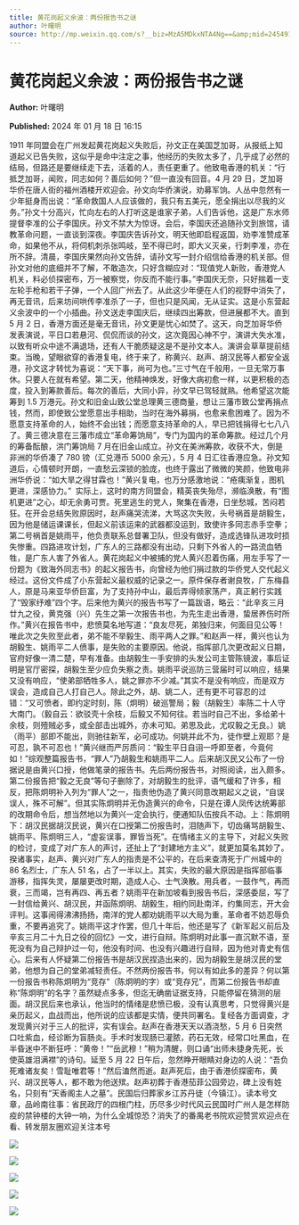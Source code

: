 ```yaml
---
title: 黄花岗起义余波：两份报告书之谜
author: 叶曙明
source: http://mp.weixin.qq.com/s?__biz=MzA5MDkxNTA4Ng==&amp;mid=2454914594&amp;idx=1&amp;sn=8e76eae8820658c88e1ef8d93a35ad19&amp;chksm=87a3ce43b0d447551af9f88e91be64e158f2901c50a54db0c6193f783b3008b1f25a236b2834&poc_token=HJ_Do2ejHyO-wNZGG8Q1S8FdPgy1YBBEob-nUEme
---
```


# 黄花岗起义余波：两份报告书之谜

**Author:** 叶曙明

**Published:** 2024 年 01 月 18 日 16:15

1911 年同盟会在广州发起黄花岗起义失败后，孙文正在美国芝加哥，从报纸上知道起义已告失败，这似乎是命中注定之事，他经历的失败太多了，几乎成了必然的结局，但路还是要继续走下去，活着的人，责任更重了。他致电香港的机关：“行抵芝加哥，闻败，同志如何？善后如何？”但一直没有回音。4 月 29 日，芝加哥华侨在唐人街的福州酒楼开欢迎会。孙文向华侨演说，劝募军饷。人丛中忽然有一少年挺身而出说：“革命救国人人应该做的，我只有五美元，愿全捐出以尽我的义务。”孙文十分高兴，忙向左右的人打听这是谁家子弟，人们告诉他，这是广东水师提督李准的公子李国庆。孙文不禁大为惊讶。会后，李国庆还追随孙文到旅馆，请教革命问题，一直谈到深夜。李国庆告诉孙文，明天他即启程返国，劝李准赞成革命，如果他不从，将伺机刺杀张鸣岐，至不得已时，即大义灭亲，行刺李准，亦在所不辞。清晨，李国庆果然向孙文告辞，请孙文写一封介绍信给香港的机关部。但孙文对他的底细并不了解，不敢造次，只好含糊应对：“现值党人新败，香港党人机关，料必侦探密布，万一被察觉，你反而不能行事。”李国庆无奈，只好揣着一支左轮手枪和若干子弹，一个人回广州去了。从此这少年便在人们的视野中消失了，再无音讯，后来坊间哄传李准杀了一子，但也只是风闻，无从证实。这是小东营起义余波中的一个小插曲。孙文送走李国庆后，继续四出筹款，但进展都不大。直到 5 月 2 日，香港方面还是毫无音讯，孙文更是忧心如焚了。这天，向芝加哥华侨发表演说，平日口若悬河、侃侃而谈的孙文，这次竟因心神不宁，演讲大失水准，以致有听众中途不满退场，还有人干脆质疑这是不是孙文本人。演讲会草草提前结束。当晚，望眼欲穿的香港复电，终于来了，称黄兴、赵声、胡汉民等人都安全返港，孙文这才转忧为喜说：“天下事，尚可为也。”三寸气在千般用，一旦无常万事休。只要人在就有希望。第二天，他精神焕发，好像大病初愈一样，以更积极的态度，投入到筹款善后。每次的善后，大同小异，孙文早已驾轻就熟。他希望这次能筹到 1.5 万港元。孙文和旧金山致公堂总理黄三德商量，想让三藩市致公堂再捐点钱，然而，即使致公堂愿意出手相助，当时在海外募捐，也愈来愈困难了。因为不愿意支持革命的人，始终不会出钱；而愿意支持革命的人，早已把钱捐得七七八八了。黄三德决意在三藩市成立“革命筹饷局”，专门为国内的革命筹款。经过几个月的筹备酝酿，洪门筹饷局 7 月在旧金山成立。孙文在美洲筹款，收获不大，倒是非洲的华侨凑了 780 镑（汇兑港币 5000 余元），5 月 4 日汇往香港应急。孙文知道后，心情顿时开朗，一直愁云深锁的脸庞，也终于露出了微微的笑颜，他致电非洲华侨说：“如大旱之得甘霖也！”黄兴复电，也万分感激地说：“疮痍渐复，图机更进，深感协力。”  实际上，这时的南方同盟会，精英丧失殆尽，濒临涣散，有“图机更进”之心，却无余勇可贾。死里逃生的党人，聚集在香港，日坐愁城，苦闷若狂。在开会总结失败原因时，赵声痛哭流涕，大骂这次失败，头号祸首是胡毅生，因为他是储运课课长，但起义前该运来的武器都没运到，致使许多同志赤手空拳；第二号祸首是姚雨平，他负责联系总督署卫队，但没有做好，造成选锋队进攻时损失惨重。四路进攻计划，广东人的三路都没有出动，只剩下外省人的一路流血牺牲，是广东人害了外省人。黄花岗起义中被捕的党人黄兴忍着伤痛，用左手写了一份题为《致海外同志书》的起义报告书，向曾经为他们捐过款的华侨党人交代起义经过。这份文件成了小东营起义最权威的记录之一。原件保存者谢良牧，广东梅县人，原是马来亚华侨巨富，为了支持孙中山，最后弄得倾家荡产，真正躬行实践了“毁家纾难”四个字。后来他为黄兴的报告书写了一篇跋语，略云：“此辛亥三月廿九之役，黄克强（兴）先生之第一次报告书也，为先生走出香港，蛰居养伤时所作。”黄兴在报告书中，悲愤莫名地写道：“良友尽死，弟独归来，何面目见公等！唯此次之失败至此者，弟不能不举毅生、雨平两人之罪。”和赵声一样，黄兴也认为胡毅生、姚雨平二人偾事，是失败的主要原因。他说，指挥部几次更改起义日期，官府好像一清二楚，早有准备。由胡毅生一手安排的头发公司主管陈镜波，事后证明是官厅密探，胡毅生至少应负失察之责。姚雨平说巡防三营届时可以响应，结果又没有响应，“使弟部牺牲多人，姚之罪亦不少减。”其实不是没有响应，而是双方误会，造成自己人打自己人。除此之外，胡、姚二人，还有更不可容忍的过错：“又可愤者，即约定时刻，陈（炯明）破巡警局；毅（胡毅生）率陈二十人守大南门。（毅自云：欲驳壳十余枝，后毅又不知何往。若当时自己不出，多给弟十余枝，则殪贼必多，或全部击出城外，亦未可知。弟思及此，尤叹毅之无良。）姚（雨平）部即不能出，则驰往新军，必可成功。何姚并此不为，徒作壁上观耶？是可忍，孰不可忍也！”黄兴继而严厉质问：“毅生平日自诩一呼即至者，今竟何如！”综观整篇报告书，“罪人”乃胡毅生和姚雨平二人。后来胡汉民又公布了一份据说是由黄兴口授，他做笔录的报告书。先后两份报告书，对照阅读，出入颇多。第二份报告把“毅之无良”等句子删除了，对胡毅生的批评，语气缓和了许多，相反，把陈炯明补入列为“罪人”之一，指责他伪造了黄兴同意改期起义之说，“自误误人，殊不可解”。但其实陈炯明并无伪造黄兴的命令，只是在谭人凤传达统筹部的改期命令后，想当然地以为黄兴一定会执行，便通知队伍按兵不动。上：陈炯明下：胡汉民据胡汉民说，黄兴在口授第二份报告时，泪随声下，切齿痛骂胡毅生、姚雨平、陈炯明三人，“虚妄误事，罪皆当死”。在情绪主义的主导下，对起义失败的检讨，变成了对广东人的声讨，还扯上了“封建地方主义”，就更加莫名其妙了。揆诸事实，赵声、黄兴对广东人的指责是不公平的，在后来查清死于广州城中的 86 名烈士，广东人 51 名，占了一半以上。其实，失败的最大原因是指挥部临事游移，指挥失灵，屡屡更改时期，造成人心、士气涣散。用兵者，一鼓作气，再而衰，三而竭，岂有再四、再五者？姚雨平在新加坡看到报告书后，深感委屈，写了一封信给黄兴、胡汉民，并函陈炯明、胡毅生，相约同赴南洋，约集同志，开大会评判。这事闹得沸沸扬扬，南洋的党人都劝姚雨平以大局为重，革命者不妨忍辱负重，不要再追究了。姚雨平这才作罢，但几十年后，他还是写了《新军起义前后及辛亥三月二十九日之役的回忆》一文，进行自辩。陈炯明对此事一直沉默不语，至死没有为自己辩护过一句，他没有时间、也没有兴趣进行自辩，因为他对青史有信心。后来有人怀疑第二份报告书是胡汉民捏造出来的，因为胡毅生是胡汉民的堂弟，他想为自己的堂弟减轻责任。不然两份报告书，何以有如此多的差异？何以第一份报告书称陈炯明为“竞存”（陈炯明的字）或“竞存兄”，而第二份报告书却直称“陈炯明”的名字？虽然疑点多多，但迄无确凿证据支持，只能停留在猜测的层面。胡汉民后来也承认，他当时的情绪是悲愤已极，没有认真思考，只觉得黄兴是亲历起义，血战而出，他所说的应该都是实情，便共同署名。复经各方面调查，才发现黄兴对于三人的批评，实有误会。赵声在香港天天以酒浇愁，5 月 6 日突然口吐紫血，经诊断为盲肠炎。手术时发现肠已灌脓，药石无效，经常口吐黑血，在半昏迷中不断狂呼：“黄帝！”“岳武穆！”稍为清醒，则口诵“出师未捷身先死，长使英雄泪满襟”的诗句。延至 5 月 22 日午后，忽然睁开眼睛对身边的人说：“吾负死难诸友矣！雪耻唯君等！”然后溘然而逝。赵声死后，由于香港侦探密布，黄兴、胡汉民等人，都不敢为他送殡。赵声初葬于香港茄菲公园旁边，碑上没有姓名，只刻有“天香阁主人之墓”。民国后归葬家乡江苏丹徒（今镇江）。读本号文章，品岭南往事：省民政厅的四根门柱，历尽多少时代风云民国时广州人是怎样防疫的禁钟楼的大钟一响，为什么全城惊恐？消失了的番禺老书院欢迎赞赏欢迎点在看、转发朋友圈欢迎关注本号

![](https://mmbiz.qpic.cn/mmbiz_jpg/PJWG74pLsMbfEhYXBRyX4uB0ZkDB2KmzntSugqeo8PLAcvttvTMCcJiatLs3yXHBk34RrdibibSlJItYzMHu4vYhg/640)

![](https://mmbiz.qpic.cn/mmbiz_jpg/PJWG74pLsMbfEhYXBRyX4uB0ZkDB2Kmzd4BQbMocr2BcxgvrxRO1F7xrJOPg6Av4uHyMOLVL1HVdEse1WHPn8A/640)

![](https://mmbiz.qpic.cn/mmbiz_jpg/PJWG74pLsMbfEhYXBRyX4uB0ZkDB2KmzkSbpD9FLcDhUicdqqUEVQlNiaQEMSCRGwHfxUaoJddvXj2NHChdGJLuQ/640)

![](https://mmbiz.qpic.cn/mmbiz_jpg/PJWG74pLsMbfEhYXBRyX4uB0ZkDB2KmzRnS32lTI9XcHK6SFWSgkBo52CsCVLGH8mUvbppibduyzC6M5xzaZPPA/640)

![](https://mmbiz.qpic.cn/mmbiz_jpg/PJWG74pLsMZW3Aw2JDzTfsKiankEa5vzfYXvfGciaBdWgpvITsLiaXWe997V7gXqibMVQBgGniamyKjZC5HHQTgCicgQ/640?wx_fmt=jpeg&wxfrom=5&wx_lazy=1&wx_co=1)
